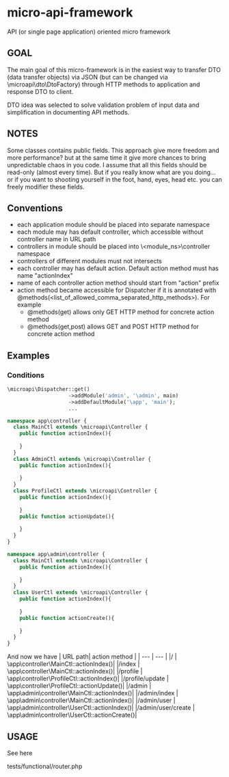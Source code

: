 # micro-api-framework
API (or single page application) oriented micro framework

## GOAL
The main goal of this micro-framework is in the easiest way to transfer DTO (data transfer objects) via JSON (but can be
changed via \microapi\dto\DtoFactory) through HTTP methods to application and response DTO to client.
  
DTO idea was selected to solve validation problem of input data and simplification in documenting API methods.  

## NOTES
Some classes contains public fields. This approach
give more freedom and more performance? but at the same time it give more chances to
bring unpredictable chaos in you code. I assume that all this fields should be read-only
(almost every time). But if you really know what are you doing... or if you want to
shooting yourself in the foot, hand, eyes, head etc. you can freely modifier these fields.  

## Conventions
- each application module should be placed into separate namespace
- each module may has default controller, which accessible without controller name in URL path
- controllers in module should be placed into \\<module_ns>\controller namespace
- controllers of different modules must not intersects
- each controller may has default action. Default action method must has name "actionIndex"
- name of each controller action method should start from "action" prefix
- action method became accessible for Dispatcher if it is annotated with 
@methods(<list_of_allowed_comma_separated_http_methods>). For example
  - @methods(get) allows only GET HTTP method for concrete action method
  - @methods(get,post) allows GET and POST HTTP method for concrete action method

## Examples
### Conditions

```php
\microapi\Dispatcher::get()
                    ->addModule('admin', '\admin', main)
                    ->addDefaultModule('\app', 'main');
                    ...

namespace app\controller {
  class MainCtl extends \microapi\Controller {
    public function actionIndex(){
      
    }
  }
  class AdminCtl extends \microapi\Controller {
    public function actionIndex(){
      
    }
  }
  class ProfileCtl extends \microapi\Controller {
    public function actionIndex(){
      
    }
    public function actionUpdate(){
      
    }    
  }  
}

namespace app\admin\controller {
  class MainCtl extends \microapi\Controller {
    public function actionIndex(){
      
    }
  }
  class UserCtl extends \microapi\Controller {
    public function actionIndex(){
      
    }
    public function actionCreate(){
      
    }
  }
}

```
And now we have
| URL path| action method |
| --- | --- |
|/ | \app\controller\MainCtl::actionIndex()|
|/index | \app\controller\MainCtl::actionIndex()|
|/profile | \app\controller\ProfileCtl::actionIndex()|
|/profile/update | \app\controller\ProfileCtl::actionUpdate()|
|/admin | \app\admin\controller\MainCtl::actionIndex()|
|/admin/index | \app\admin\controller\MainCtl::actionIndex()|
|/admin/user | \app\admin\controller\UserCtl::actionIndex()|
|/admin/user/create | \app\admin\controller\UserCtl::actionCreate()|

## USAGE

See here

tests/functional/router.php